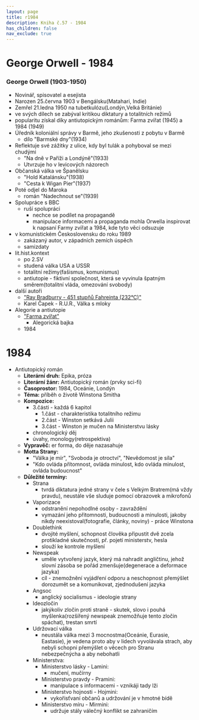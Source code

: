 ```yaml
---
layout: page
title: r1984
description: Kniha č.57 - 1984
has_children: false
nav_exclude: true
---
```

# George Orwell - 1984

### George Orwell (1903-1950)
- Novinář, spisovatel a esejista
- Narozen 25.června 1903 v Bengálsku(Matahari, Indie)
- Zemřel 21.ledna 1950 na tubetkulózu(Londýn,Velká Británie)
- ve svých dílech se zabýval kritikou diktatury a totalitních režimů
- popularitu získal díky antiutopickým románům: Farma zvířat (1945) a 1984 (1949) 
- Úředník koloniální správy v Barmě, jeho zkušenosti z pobytu v Barmě
    - dílo "Barmské dny"(1934)
- Reflektuje své zážitky z ulice, kdy byl tulák a pohyboval se mezi chudými
    - "Na dně v Paříži a Londýně"(1933)
    - Utvrzuje ho v levicových názorech
- Občanská válka ve Španělsku
    - "Hold Katalánsku"(1938)
    - "Cesta k Wigan Pier"(1937)
- Poté odjel do Maroka
    - román "Nadechnout se"(1939)
- Spolupráce s BBC
    - ruší spolupráci
        - nechce se podílet na propagandě
        - manipulace informacemi a propaganda mohla Orwella inspirovat k napsaní Farmy zvířat a 1984, kde tyto věci odsuzuje
- v komunistickém Československu do roku 1989
    - zakázaný autor, v západních zemích úspěch
    - samizdaty
- lit.hist.kontext
    - po 2.SV
    - studená válka USA a USSR
    - totalitní režimy(fašismus, komunismus)
    - antiutopie - fiktivní společnost, která se vyvinula špatným směrem(totalitní vláda, omezování svobody)
- další autoři 
    - ["Ray Bradburry - 451 stupňů Fahreinta (232°C)"](/maturita/ustni//cej/rozbory/52_fahrenheit/)
    - Karel Čapek - R.U.R., Válka s mloky
- Alegorie a antiutopie
    - ["Farma zvířat"](./maturita/ustni//cej/rozbory/58_farma_zvirat/)
        - Alegorická bajka
    - 1984

# 1984
- Antiutopický román
    - **Literární druh:** Epika, próza
    - **Literární žánr:** Antiutopický román (prvky sci-fi)
    - **Časoprostor:** 1984, Oceánie, Londýn
    - **Téma:** příběh o životě Winstona Smitha
    - **Kompozice:**
        - 3.části - každá 6 kapitol
            - 1.část - charakteristika totalitního režimu
            - 2.část - Winston setkává Julii
            - 3.část - Winston je mučen na Ministerstvu lásky
        - chronologický děj
        - úvahy, monology(retrospektiva)
    - **Vypravěč:** er forma, do děje nazasahuje 
    - **Motta Strany:**
        - "Válka je mír", "Svoboda je otroctví", "Nevědomost je síla"
        - "Kdo ovláda přítomnost, ovláda minulost, kdo ovláda minulost, ovláda budoucnost"
    - **Důležité termíny:**
        - Strana 
            - tvrdá diktatura jedné strany v čele s Velkým Bratrem(má vždy pravdu), neustále vše sluduje pomocí obrazovek a mikrofonů
        - Vaporizace
            - odstranění nepohodlné osoby - zavraždění
            - vymazání jeho přitomnosti, budoucnosti a minulosti, jakoby nikdy neexistoval(fotografie, články, noviny) - práce Winstona
        - Doublethink
            - dvojité myšlení, schopnost člověka připustit dvě zcela protikladné skutečnosti, př. pojetí ministerstv, hesla
            - slouží ke kontrole myšlení
        - Newspeak
            - uměle vytvořený jazyk, který má nahradit angličtinu, jehož slovní zásoba se pořád zmenšuje(degenerace a deformace jazyka)
            - cíl - znemožnění vyjádření odporu a neschopnost přemýšlet dorozumět se a komunikovat, zjednodušení jazyka
        - Angsoc
            - anglický socialismus - ideologie strany
        - Ideozločin
            - jakýkoliv zločin proti straně - skutek, slovo i pouhá myšlenka(rozšířený newspeak znemožňuje tento zločin spáchat), trestan smrtí
        - Udržovací válka
            - neustála válka mezi 3 mocnostma(Oceánie, Eurasie, Eastasie), je vedena proto aby v lidech vyvolávala strach, aby nebyli schopni přemýšlet o věcech pro Stranu nebezpečnýcha a aby nebohatli
        - Ministerstva:
            - Ministerstvo lásky - Lamini:
                - mučení, mučírny
            - Ministerstvo pravdy - Pramini:
                - manipulace s informacemi - vznikáji tady lži
            - Ministerstvo hojnosti - Hojmini:
                - vykořisťvaní občanů a udržování je v hmotné bídě
             - Ministerstvo míru - Mirmini:
                - udržuje stály válečný konflikt se zahraničím